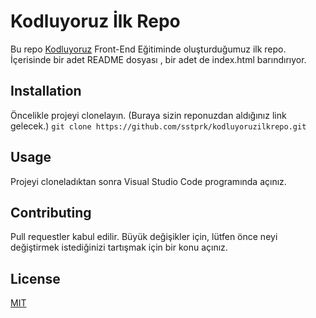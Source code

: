 # Kodluyoruz İlk Repo
Bu repo [Kodluyoruz](https://kodluyoruz.org/) Front-End Eğitiminde oluşturduğumuz ilk repo. İçerisinde bir adet README dosyası , bir adet de index.html barındırıyor.
## Installation
Öncelikle projeyi clonelayın. (Buraya sizin reponuzdan aldığınız link gelecek.)
`git clone https://github.com/sstprk/kodluyoruzilkrepo.git`
## Usage
Projeyi cloneladıktan sonra Visual Studio Code programında açınız.
## Contributing
Pull requestler kabul edilir. Büyük değişikler için, lütfen önce neyi değiştirmek istediğinizi tartışmak için bir konu açınız.
## License
[MIT](https://choosealicense.com/licenses/mit/)
